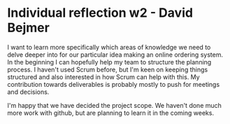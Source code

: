 # Individual reflection w2 - David Bejmer

I want to learn more specifically which areas of knowledge we need to delve deeper into for our particular idea making an online ordering system.
In the beginning I can hopefully help my team to structure the planning process.
I haven't used Scrum before, but I'm keen on keeping things structured and also interested in how Scrum can help with this.
My contribution towards deliverables is probably mostly to push for meetings and decisions.

I'm happy that we have decided the project scope. We haven't done much more work with github, but are planning to learn it in the coming weeks. 
